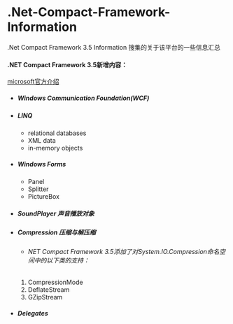 # .Net-Compact-Framework-Information
.Net Compact Framework 3.5  Information 搜集的关于该平台的一些信息汇总


#### .NET Compact Framework 3.5新增内容：
[microsoft官方介绍](https://msdn.microsoft.com/en-us/library/bb397835(v=vs.90).aspx)
- ##### Windows Communication Foundation(WCF)
- ##### LINQ
  -  relational databases
  -  XML data
  -  in-memory objects
- ##### Windows Forms
  - Panel
  - Splitter
  - PictureBox
- ##### SoundPlayer 声音播放对象
- ##### Compression 压缩与解压缩
  - ###### NET Compact Framework 3.5添加了对System.IO.Compression命名空间中的以下类的支持：
  1. CompressionMode
  2. DeflateStream
  3. GZipStream
- ##### Delegates
